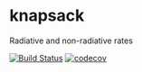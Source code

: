 # knapsack
Radiative and non-radiative rates

[![Build Status](https://dev.azure.com/robertshaw383/knapsack/_apis/build/status/robashaw.knapsack?branchName=refs%2Fpull%2F2%2Fmerge)](https://dev.azure.com/robertshaw383/knapsack/_build/latest?definitionId=1&branchName=refs%2Fpull%2F2%2Fmerge)
[![codecov](https://codecov.io/gh/robashaw/knapsack/branch/master/graph/badge.svg)](https://codecov.io/gh/robashaw/knapsack)
